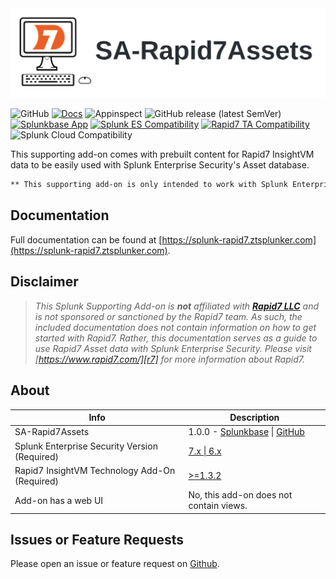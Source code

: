 <picture>
  <source media="(prefers-color-scheme: dark)" srcset="docs/static/sa-rapid7-hero.webp">
  <source media="(prefers-color-scheme: light)" srcset="docs/static/sa-rapid7-hero.webp">
  <img alt="SA-Rapid7Assets" src="docs/static/sa-rapid7-hero.webp">
</picture>

![GitHub](https://img.shields.io/github/license/zachchristensen28/SA-Rapid7Assets)
[![Docs](https://github.com/ZachChristensen28/SA-Rapid7Assets/actions/workflows/docs.yml/badge.svg)](https://splunk-rapid7.ztsplunker.com/)
![Appinspect](https://github.com/ZachChristensen28/SA-Rapid7Assets/actions/workflows/appinspect.yml/badge.svg)
![GitHub release (latest SemVer)](https://img.shields.io/github/v/release/ZachChristensen28/SA-Rapid7Assets)
[![Splunkbase App](https://img.shields.io/badge/Splunkbase-SA--Rapid7Assets-blue)](#placeholder)
[![Splunk ES Compatibility](https://img.shields.io/badge/Splunk%20ES%20Compatibility-7.x%20|%206.x-success)](https://splunkbase.splunk.com/app/263)
[![Rapid7 TA Compatibility](https://img.shields.io/badge/Rapid7%20TA%20Compatibility->=1.3.2-success)](https://splunkbase.splunk.com/app/5097)
![Splunk Cloud Compatibility](https://img.shields.io/badge/Splunk%20Cloud%20Ready-Victoria%20|%20Classic-informational?logo=splunk)

This supporting add-on comes with prebuilt content for Rapid7 InsightVM data to be easily used with Splunk Enterprise Security's Asset database.

```markdown
** This supporting add-on is only intended to work with Splunk Enterprise Security deployments **
```

## Documentation

Full documentation can be found at [https://splunk-rapid7.ztsplunker.com](https://splunk-rapid7.ztsplunker.com).

## Disclaimer

> *This Splunk Supporting Add-on is __not__ affiliated with [__Rapid7 LLC__][r7] and is not sponsored or sanctioned by the Rapid7 team. As such, the included documentation does not contain information on how to get started with Rapid7. Rather, this documentation serves as a guide to use Rapid7 Asset data with Splunk Enterprise Security. Please visit [https://www.rapid7.com/][r7] for more information about Rapid7.*

## About

Info | Description
------|----------
SA-Rapid7Assets | 1.0.0 - [Splunkbase](#placeholder) \| [GitHub](https://github.com/ZachChristensen28/SA-Rapid7Assets/releases)
Splunk Enterprise Security Version (Required) | [7.x \| 6.x](https://splunkbase.splunk.com/app/263)
Rapid7 InsightVM Technology Add-On (Required) | [>=1.3.2](https://splunkbase.splunk.com/app/5097)
Add-on has a web UI | No, this add-on does not contain views.

## Issues or Feature Requests

Please open an issue or feature request on [Github](https://github.com/ZachChristensen28/SA-Rapid7Assets/issues).

[r7]: https://www.rapid7.com/